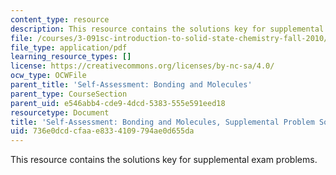 ```yaml
---
content_type: resource
description: This resource contains the solutions key for supplemental exam problems.
file: /courses/3-091sc-introduction-to-solid-state-chemistry-fall-2010/736e0dcdcfaae8334109794ae0d655da_MIT3_091SCF09_sa2_supp_sol.pdf
file_type: application/pdf
learning_resource_types: []
license: https://creativecommons.org/licenses/by-nc-sa/4.0/
ocw_type: OCWFile
parent_title: 'Self-Assessment: Bonding and Molecules'
parent_type: CourseSection
parent_uid: e546abb4-cde9-4dcd-5383-555e591eed18
resourcetype: Document
title: 'Self-Assessment: Bonding and Molecules, Supplemental Problem Solutions'
uid: 736e0dcd-cfaa-e833-4109-794ae0d655da
---
```

This resource contains the solutions key for supplemental exam problems.